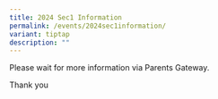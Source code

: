 ```yaml
---
title: 2024 Sec1 Information
permalink: /events/2024sec1information/
variant: tiptap
description: ""
---
```

<p></p><p>Please wait for more information via Parents Gateway.</p><p>Thank you</p>
